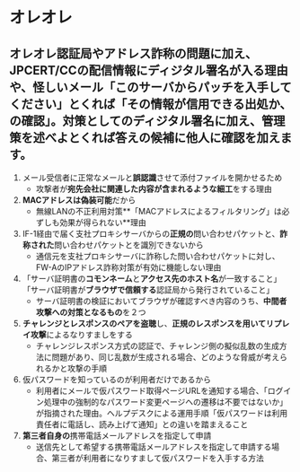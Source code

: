 # オレオレ

## オレオレ認証局やアドレス詐称の問題に加え、JPCERT/CCの配信情報にディジタル署名が入る理由や、怪しいメール「このサーバからパッチを入手してください」とくれば「その情報が**信用できる出処か、の確認**」。対策としてのディジタル署名に加え、管理策を述べよとくれば答えの候補に他人に確認を加えます。

1. メール受信者に正常なメールと**誤認識**させて添付ファイルを開かせるため
    * 攻撃者が**宛先会社に関連した内容が含まれるような細工**をする理由
2. **MACアドレスは偽装可能**だから
    * 無線LANの不正利用対策**「MACアドレスによるフィルタリング」は必ずしも効果が得られない**理由
3. IF-1経由で届く支社プロキシサーバからの**正規の**問い合わせパケットと、**詐称された**問い合わせパケットとを識別できないから
    * 通信元を支社プロキシサーバに詐称した問い合わせパケットに対し、FW-AのIPアドレス詐称対策が有効に機能しない理由
4. 「サーバ証明書の**コモンネーム**と**アクセス先のホスト名**が一致すること」「サーバ証明書が**ブラウザで信頼する**認証局から発行されていること」
    * サーバ証明書の検証においてブラウザが確認すべき内容のうち、**中間者攻撃への対策となるもの**を２つ
5. **チャレンジとレスポンスのペアを盗聴**し、**正規のレスポンスを用いてリプレイ攻撃**によるなりすましをする
    * チャレンジレスポンス方式の認証で、チャレンジ側の擬似乱数の生成方法に問題があり、同じ乱数が生成される場合、どのような脅威が考えられるかと攻撃の手順
6. 仮パスワードを知っているのが利用者だけであるから
    * 利用者にメールで仮パスワード取得ページURLを通知する場合、「ログイン処理中の強制的なパスワード変更ページヘの遷移は不要ではないか」が指摘された理由。ヘルプデスクによる運用手順「仮パスワードは利用責任者に電話し、読み上げて通知」との違いを踏まえること
7. **第三者自身の**携帯電話メールアドレスを指定して申請
    * 送信先として希望する携帯電話メールアドレスを指定して申請する場合、第三者が利用者になりすまして仮パスワードを入手する方法
    

